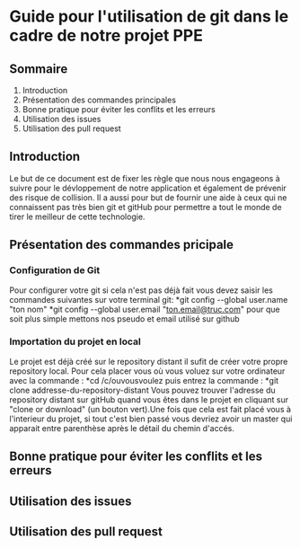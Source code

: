 # Guide pour l'utilisation de git dans le cadre de notre projet PPE


## Sommaire
1. Introduction
2. Présentation des commandes principales
3. Bonne pratique pour éviter les conflits et les erreurs
4. Utilisation des issues
5. Utilisation des pull request

## Introduction

Le but de ce document est de fixer les règle que nous nous engageons à suivre pour le dévloppement de notre application et également de prévenir des risque de collision. Il a aussi pour but de fournir une aide à ceux qui ne connaissent pas très bien git et gitHub pour permettre a tout le monde de tirer le meilleur de cette technologie.

## Présentation des commandes pricipale

### Configuration de Git
Pour configurer votre git si cela n'est pas déjà fait vous devez saisir les commandes suivantes sur votre terminal git:
*git config --global user.name "ton nom"
*git config --global user.email "ton.email@truc.com"
pour que soit plus simple mettons nos pseudo et email utilisé sur github

### Importation du projet en local
Le projet est déjà créé sur le repository distant il sufit de créer votre propre repository local. Pour cela placer vous où vous voluez sur votre ordinateur avec la commande :
*cd /c/ouvousvoulez
puis entrez la commande :
*git clone addresse-du-repository-distant
Vous pouvez trouver l'adresse du repository distant sur gitHub quand vous êtes dans le projet en cliquant sur "clone or download" (un bouton vert).Une fois que cela est fait placé vous à l'interieur du projet, si tout c'est bien passé vous devriez avoir un master qui apparait entre parenthèse après le détail du chemin d'accés.



## Bonne pratique pour éviter les conflits et les erreurs

## Utilisation des issues

## Utilisation des pull request
